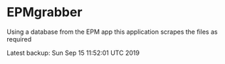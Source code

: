# EPMgrabber
Using a database from the EPM app this application scrapes the files as required


Latest backup: Sun Sep 15 11:52:01 UTC 2019
